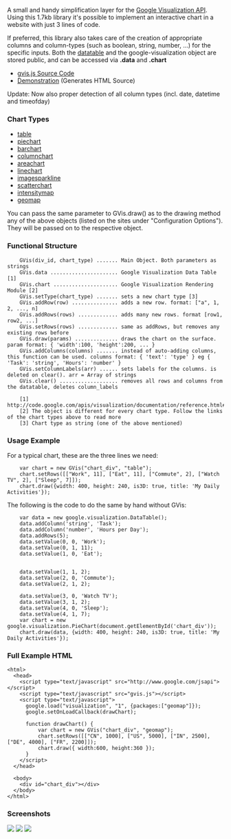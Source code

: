 A small and handy simplification layer for the <a href='http://code.google.com/apis/visualization/'>Google Visualization API</a>. Using this 1.7kb library it's possible to implement an interactive chart in a website with just 3 lines of code.

If preferred, this library also takes care of the creation of appropriate columns and column-types (such as boolean, string, number, ...) for the specific inputs. Both the <a href='http://code.google.com/apis/visualization/documentation/reference.html#DataTable'>datatable</a> and the google-visualization object are stored public, and can be accessed via <b>.data</b> and <b>.chart</b>

  * <a href='http://code.google.com/p/gvis/source/browse/trunk/lib/gvis.js'>gvis.js Source Code</a>
  * <a href='http://gvis.linuxuser.at/index.html'>Demonstration</a> (Generates HTML Source)

Update: Now also proper detection of all column types (incl. date, datetime and timeofday)

### Chart Types ###
  * <a href='http://code.google.com/apis/visualization/documentation/gallery/table.html'>table</a>
  * <a href='http://code.google.com/apis/visualization/documentation/gallery/piechart.html'>piechart</a>
  * <a href='http://code.google.com/apis/visualization/documentation/gallery/barchart.html'>barchart</a>
  * <a href='http://code.google.com/apis/visualization/documentation/gallery/columnchart.html'>columnchart</a>
  * <a href='http://code.google.com/apis/visualization/documentation/gallery/areachart.html'>areachart</a>
  * <a href='http://code.google.com/apis/visualization/documentation/gallery/linechart.html'>linechart</a>
  * <a href='http://code.google.com/apis/visualization/documentation/gallery/imagesparkline.html'>imagesparkline</a>
  * <a href='http://code.google.com/apis/visualization/documentation/gallery/scatterchart.html'>scatterchart</a>
  * <a href='http://code.google.com/apis/visualization/documentation/gallery/intensitymap.html'>intensitymap</a>
  * <a href='http://code.google.com/apis/visualization/documentation/gallery/geomap.html'>geomap</a>

You can pass the same parameter to GVis.draw() as to the drawing method any of the above objects (listed on the sites under "Configuration Options"). They will be passed on to the respective object.

### Functional Structure ###
```
    GVis(div_id, chart_type) ....... Main Object. Both parameters as strings
    GVis.data ...................... Google Visualization Data Table [1]
    GVis.chart ..................... Google Visualization Rendering Module [2]
    GVis.setType(chart_type) ....... sets a new chart type [3]
    GVis.addRow(row) ............... adds a new row. format: ["a", 1, 2, ..., n]
    GVis.addRows(rows) ............. adds many new rows. format [row1, row2, ...]
    GVis.setRows(rows) ............. same as addRows, but removes any existing rows before
    GVis.draw(params) .............. draws the chart on the surface. param format: { 'width':100, 'height':200, ... }
    GVis.addColumns(columns) ....... instead of auto-adding columns, this function can be used. columns format: { 'text': 'type' } eg { 'Task': 'string', 'Hours': 'number' }
    GVis.setColumnLabels(arr) ...... sets labels for the columns. is deleted on clear(). arr = Array of strings
    GVis.clear() ................... removes all rows and columns from the datatable, deletes column_labels

    [1] http://code.google.com/apis/visualization/documentation/reference.html#DataTable
    [2] The object is different for every chart type. Follow the links of the chart types above to read more
    [3] Chart type as string (one of the above mentioned)
```

### Usage Example ###
For a typical chart, these are the three lines we need:
```
    var chart = new GVis("chart_div", "table");
    chart.setRows([["Work", 11], ["Eat", 11], ["Commute", 2], ["Watch TV", 2], ["Sleep", 7]]);
    chart.draw({width: 400, height: 240, is3D: true, title: 'My Daily Activities'});
```

The following is the code to do the same by hand without GVis:
```
    var data = new google.visualization.DataTable();
    data.addColumn('string', 'Task');
    data.addColumn('number', 'Hours per Day');
    data.addRows(5);
    data.setValue(0, 0, 'Work');
    data.setValue(0, 1, 11);
    data.setValue(1, 0, 'Eat');


    data.setValue(1, 1, 2);
    data.setValue(2, 0, 'Commute');
    data.setValue(2, 1, 2);

    data.setValue(3, 0, 'Watch TV');
    data.setValue(3, 1, 2);
    data.setValue(4, 0, 'Sleep');
    data.setValue(4, 1, 7);
    var chart = new google.visualization.PieChart(document.getElementById('chart_div'));
    chart.draw(data, {width: 400, height: 240, is3D: true, title: 'My Daily Activities'});
```

### Full Example HTML ###

```
<html>
  <head>
    <script type="text/javascript" src="http://www.google.com/jsapi"></script>
    <script type="text/javascript" src="gvis.js"></script>
    <script type="text/javascript">
      google.load("visualization", "1", {packages:["geomap"]});
      google.setOnLoadCallback(drawChart);
      
      function drawChart() {
          var chart = new GVis("chart_div", "geomap");
          chart.setRows([["CN", 1000], ["US", 5000], ["IN", 2500], ["DE", 4000], ["FR", 2200]]);
          chart.draw({ width:600, height:360 });      
      }
    </script>
  </head>

  <body>
    <div id="chart_div"></div>
  </body>
</html>
```


### Screenshots ###
<img src='http://gvis.linuxuser.at/images/Screenshot-2.png' />
<img src='http://gvis.linuxuser.at/images/Screenshot-1.png' />
<img src='http://gvis.linuxuser.at/images/Screenshot-3.png' />
